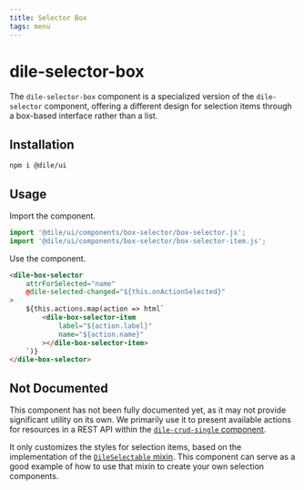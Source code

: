 ```yaml
---
title: Selector Box
tags: menu
---
```


# dile-selector-box

The `dile-selector-box` component is a specialized version of the `dile-selector` component, offering a different design for selection items through a box-based interface rather than a list.

## Installation

```bash
npm i @dile/ui
```

## Usage

Import the component.

```javascript
import '@dile/ui/components/box-selector/box-selector.js';
import '@dile/ui/components/box-selector/box-selector-item.js';
```

Use the component.

```html
<dile-box-selector 
    attrForSelected="name"
    @dile-selected-changed="${this.onActionSelected}"
>
    ${this.actions.map(action => html`
        <dile-box-selector-item 
            label="${action.label}"
            name="${action.name}"
        ></dile-box-selector-item>
    `)}
</dile-box-selector>
```

## Not Documented

This component has not been fully documented yet, as it may not provide significant utility on its own. We primarily use it to present available actions for resources in a REST API within the [`dile-crud-single` component](/crud/crud-single/).

It only customizes the styles for selection items, based on the implementation of the [`DileSelectable` mixin](/mixins/dile-selectable-mixin/). This component can serve as a good example of how to use that mixin to create your own selection components.